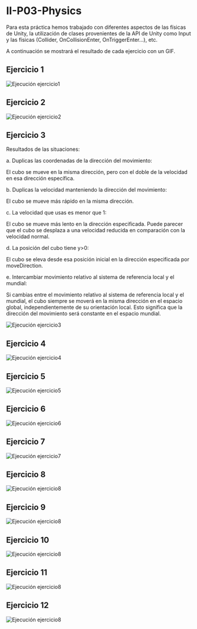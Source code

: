 # II-P03-Physics

Para esta práctica hemos trabajado con diferentes aspectos de las físicas de Unity, la utilización de clases provenientes de la API de Unity como Input y las físicas (Collider, OnCollisionEnter, OnTriggerEnter...), etc.

A continuación se mostrará el resultado de cada ejercicio con un GIF.

## Ejercicio 1
![Ejecución ejercicio1](./exercise1.gif)

## Ejercicio 2
![Ejecución ejercicio2](./exercise2.gif)

## Ejercicio 3
Resultados de las situaciones:

a. Duplicas las coordenadas de la dirección del movimiento:

El cubo se mueve en la misma dirección, pero con el doble de la velocidad en esa dirección específica.

b. Duplicas la velocidad manteniendo la dirección del movimiento:

El cubo se mueve más rápido en la misma dirección.

c. La velocidad que usas es menor que 1:

El cubo se mueve más lento en la dirección especificada. Puede parecer que el cubo se desplaza a una velocidad reducida en comparación con la velocidad normal.

d. La posición del cubo tiene y>0:

El cubo se eleva desde esa posición inicial en la dirección especificada por moveDirection.

e. Intercambiar movimiento relativo al sistema de referencia local y el mundial:

Si cambias entre el movimiento relativo al sistema de referencia local y el mundial, el cubo siempre se moverá en la misma dirección en el espacio global, independientemente de su orientación local. Esto significa que la dirección del movimiento será constante en el espacio mundial.

![Ejecución ejercicio3](./exercise3.gif)

## Ejercicio 4
![Ejecución ejercicio4](./exercise4.gif)

## Ejercicio 5
![Ejecución ejercicio5](./exercise5.gif)

## Ejercicio 6
![Ejecución ejercicio6](./exercise6.gif)

## Ejercicio 7
![Ejecución ejercicio7](./exercise7.gif)

## Ejercicio 8
![Ejecución ejercicio8](./exercise8.gif)

## Ejercicio 9
![Ejecución ejercicio8](./exercise9.gif)

## Ejercicio 10
![Ejecución ejercicio8](./exercise10.gif)

## Ejercicio 11
![Ejecución ejercicio8](./exercise11.gif)

## Ejercicio 12
![Ejecución ejercicio8](./exercise12.gif)
